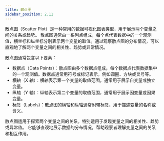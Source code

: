 ```yaml
---
title: 散点图
sidebar_position: 2.11
---
```


散点图（Scatter Plot）是一种常用的数据可视化图表类型，用于展示两个变量之间的关系或趋势。
散点图通常由一系列点组成，每个点代表数据中的一个观测值，横坐标和纵坐标分别表示两个变量的取值。通过观察散点图的分布情况，可以直观地了解两个变量之间的相关性、趋势或异常情况。

散点图通常包含以下要素：

- 数据点（Data Points）：散点图由多个数据点组成，每个数据点代表数据集中的一个观测值。数据点通常用符号或标记表示，例如圆圈、方块或叉号等。
- 横轴（X 轴）：横轴表示第一个变量的取值范围，通常用于展示自变量或独立变量。
- 纵轴（Y 轴）：纵轴表示第二个变量的取值范围，通常用于展示因变量或因果变量。
- 标签（Labels）：散点图的横轴和纵轴通常附带标签，用于描述变量的名称或含义。

散点图适用于探索两个变量之间的关系，特别适用于发现变量之间的相关性、趋势或异常值。
它能够直观地展示数据的分布情况，帮助观察者理解变量之间的关系和相互作用。
